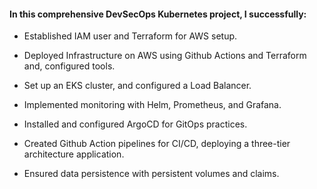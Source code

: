 #### In this comprehensive DevSecOps Kubernetes project, I successfully:

- Established IAM user and Terraform for AWS setup.

- Deployed Infrastructure on AWS using Github Actions and Terraform and, configured tools.

- Set up an EKS cluster, and configured a Load Balancer.

- Implemented monitoring with Helm, Prometheus, and Grafana.

- Installed and configured ArgoCD for GitOps practices.

- Created Github Action pipelines for CI/CD, deploying a three-tier architecture application.

- Ensured data persistence with persistent volumes and claims.